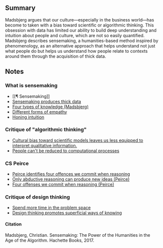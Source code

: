 ## Summary

Madsbjerg argues that our culture—especially in the business world—has become to taken with a bias toward scientific or algorithmic thinking. This obsession with data has limited our ability to build deep understanding and intuition about people and culture, which are not so easily quantified. Madsbjerg describes sensemaking, a humanities-based method inspired by phenomenology, as an alternative approach that helps understand not just what people do but helps us understand how people relate to contexts around them through the acquisition of thick data.

## Notes

### What is sensemaking

-   [[¶ Sensemaking]]
-   [Sensemaking produces thick data](https://publish.obsidian.md/mobydiction/notes/Sensemaking+produces+thick+data)
-   [Four types of knowledge (Madsbjerg)](https://publish.obsidian.md/mobydiction/notes/Four+types+of+knowledge+(Madsbjerg))
-   [Different forms of empathy](https://publish.obsidian.md/mobydiction/notes/Different+forms+of+empathy)
-   [Honing intuition](https://publish.obsidian.md/mobydiction/notes/Honing+intuition)

### Critique of "algorithmic thinking"

-   [Cultural bias toward scientific models leaves us less equipped to interpret qualitative information.](https://publish.obsidian.md/mobydiction/notes/Cultural+bias+toward+scientific+models+leaves+us+less+equipped+to+interpret+qualitative+information.)
-   [People can't be reduced to computational processes](https://publish.obsidian.md/mobydiction/notes/People+can't+be+reduced+to+computational+processes)

### CS Peirce

-   [Peirce identifies four offences we commit when reasoning](https://publish.obsidian.md/mobydiction/Peirce+identifies+four+offences+we+commit+when+reasoning)
-   [Only abductive reasoning can produce new ideas (Peirce)](https://publish.obsidian.md/mobydiction/notes/Only+abductive+reasoning+can+produce+new+ideas+(Peirce))
-   [Four offenses we commit when reasoning (Peirce)](https://publish.obsidian.md/mobydiction/notes/Four+offenses+we+commit+when+reasoning+(Peirce))

### Critique of design thinking

-   [Spend more time in the problem space](https://publish.obsidian.md/mobydiction/notes/Spend+more+time+in+the+problem+space)
-   [Design thinking promotes superficial ways of knowing](https://publish.obsidian.md/mobydiction/notes/Design+thinking+promotes+superficial+ways+of+knowing)

#### Citation

Madsbjerg, Christian. Sensemaking: The Power of the Humanities in the Age of the Algorithm. Hachette Books, 2017.
